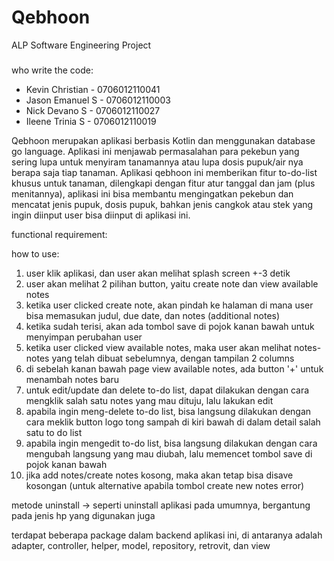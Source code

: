 # Qebhoon  
ALP Software Engineering Project
###
who write the code:
- Kevin Christian - 0706012110041
- Jason Emanuel S - 0706012110003
- Nick Devano S   - 0706012110027
- Ileene Trinia S - 0706012110019

Qebhoon merupakan aplikasi berbasis Kotlin dan menggunakan database go language. Aplikasi ini menjawab permasalahan para pekebun yang sering lupa untuk menyiram tanamannya atau lupa dosis pupuk/air nya berapa saja tiap tanaman. Aplikasi qebhoon ini memberikan fitur to-do-list khusus untuk tanaman, dilengkapi dengan fitur atur tanggal dan jam (plus menitannya), aplikasi ini bisa membantu mengingatkan pekebun dan mencatat jenis pupuk, dosis pupuk, bahkan jenis cangkok atau stek yang ingin diinput user bisa diinput di aplikasi ini.

functional requirement:


how to use:
1. user klik aplikasi, dan user akan melihat splash screen +-3 detik
2. user akan melihat 2 pilihan button, yaitu create note dan view available notes
3. ketika user clicked create note, akan pindah ke halaman di mana user bisa memasukan judul, due date, dan notes (additional notes)
4. ketika sudah terisi, akan ada tombol save di pojok kanan bawah untuk menyimpan perubahan user
5. ketika user clicked view available notes, maka user akan melihat notes-notes yang telah dibuat sebelumnya, dengan tampilan 2 columns
6. di sebelah kanan bawah page view available notes, ada button '+' untuk menambah notes baru
7. untuk edit/update dan delete to-do list, dapat dilakukan dengan cara mengklik salah satu notes yang mau dituju, lalu lakukan edit
8. apabila ingin meng-delete to-do list, bisa langsung dilakukan dengan cara meklik button logo tong sampah di kiri bawah di dalam detail salah satu to do list
9. apabila ingin mengedit to-do list, bisa langsung dilakukan dengan cara mengubah langsung yang mau diubah, lalu memencet tombol save di pojok kanan bawah
10. jika add notes/create notes kosong, maka akan tetap bisa disave kosongan (untuk alternative apabila tombol create new notes error)

metode uninstall -> seperti uninstall aplikasi pada umumnya, bergantung pada jenis hp yang digunakan juga

terdapat beberapa package dalam backend aplikasi ini, di antaranya adalah adapter, controller, helper, model, repository, retrovit, dan view
